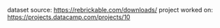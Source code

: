 dataset source: https://rebrickable.com/downloads/
project worked on: https://projects.datacamp.com/projects/10
